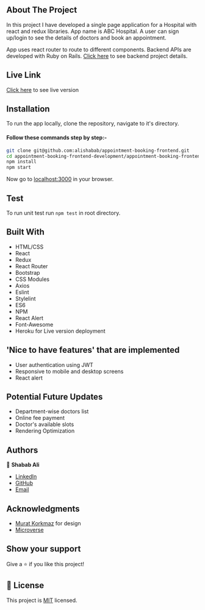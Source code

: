 <!-- ABOUT THE PROJECT -->
## About The Project

In this project I have developed a single page application for a Hospital with react and redux libraries. App name is ABC Hospital. A user can sign up/login to see the details of doctors and book an appointment.

App uses react router to route to different components. 
Backend APIs are developed with Ruby on Rails. [Click here](https://github.com/alishabab/appointment-booking-backend) to see backend project details.


<!-- Live Link  -->

## Live Link

[Click here](https://glacial-peak-60683.herokuapp.com/) to see live version

<!-- INSTALLATION -->

## Installation

To run the app locally, clone the repository, navigate to it's directory.

#### Follow these commands step by step:-

```bash
git clone git@github.com:alishabab/appointment-booking-frontend.git
cd appointment-booking-frontend-development/appointment-booking-frontend-development/public
npm install
npm start
```

Now go to [localhost:3000](http://localhost:3000) in your browser.

<!-- Test -->

## Test

To run unit test run `npm test` in root directory.

<!-- BUILD WITH -->

## Built With

- HTML/CSS
- React
- Redux
- React Router
- Bootstrap
- CSS Modules
- Axios
- Eslint
- Stylelint
- ES6
- NPM
- React Alert
- Font-Awesome
- Heroku for Live version deployment



<!-- Nice to have features -->

## 'Nice to have features' that are implemented
- User authentication using JWT
- Responsive to mobile and desktop screens
- React alert

<!-- potential future updates -->

## Potential Future Updates

- Department-wise doctors list
- Online fee payment
- Doctor's available slots
- Rendering Optimization

<!-- CONTACT -->
## Authors

👤 **Shabab Ali** 
    
- [LinkedIn](https://www.linkedin.com/in/shababali/)
- [GitHub](https://github.com/alishabab)
- [Email](shababsaifi@gmail.com)

<!-- acknowledgments -->

## Acknowledgments

- [Murat Korkmaz](https://www.behance.net/gallery/26425031/Vespa-Responsive-Redesign) for design
- [Microverse](https://microverse.org)

## Show your support

Give a ⭐️ if you like this project!

<!-- MARKDOWN LINKS & IMAGES -->
<!-- https://www.markdownguide.org/basic-syntax/#reference-style-links -->
[contributors-shield]: https://img.shields.io/github/contributors/alishabab/appointment-booking-frontend.svg?style=flat-square
[contributors-url]: https://github.com/alishabab/appointment-booking-frontend/graphs/contributors
[forks-shield]: https://img.shields.io/github/forks/alishabab/appointment-booking-frontend.svg?style=flat-square
[forks-url]: https://github.com/alishabab/appointment-booking-frontend/network/members
[stars-shield]: https://img.shields.io/github/stars/alishabab/appointment-booking-frontend.svg?style=flat-square
[stars-url]: https://github.com/alishabab/appointment-booking-frontend/stargazers
[issues-shield]: https://img.shields.io/github/issues/alishabab/appointment-booking-frontend.svg?style=flat-square
[issues-url]: https://github.com/alishabab/appointment-booking-frontend/issues

## 📝 License

This project is [MIT](https://opensource.org/licenses/MIT) licensed.
